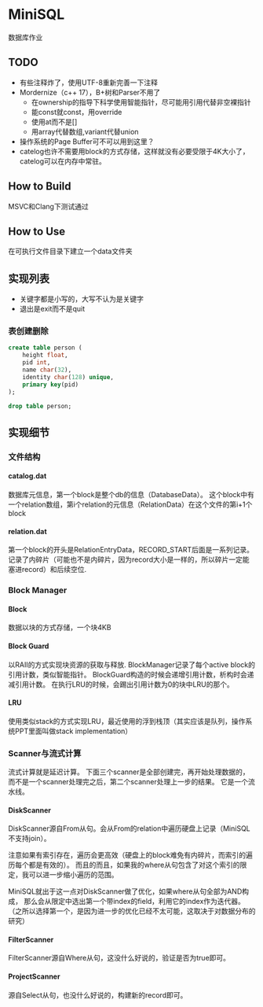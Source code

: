 # MiniSQL

数据库作业

## TODO

* 有些注释炸了，使用UTF-8重新完善一下注释
* Mordernize（c++ 17），B+树和Parser不用了
    * 在ownership的指导下科学使用智能指针，尽可能用引用代替非空裸指针
    * 能const就const，用override
    * 使用at而不是[]
    * 用array代替数组,variant代替union
* 操作系统的Page Buffer可不可以用到这里？
* catelog也许不需要用block的方式存储，这样就没有必要受限于4K大小了，catelog可以在内存中常驻。

## How to Build

MSVC和Clang下测试通过

## How to Use

在可执行文件目录下建立一个data文件夹

## 实现列表

* 关键字都是小写的，大写不认为是关键字
* 退出是exit而不是quit

### 表创建删除

```SQL
create table person ( 
    height float,
    pid int,
    name char(32),
    identity char(128) unique,
    primary key(pid)
);

drop table person;
```

## 实现细节

### 文件结构

#### catalog.dat

数据库元信息，第一个block是整个db的信息（DatabaseData）。
这个block中有一个relation数组，第i个relation的元信息（RelationData）在这个文件的第i+1个block

#### relation.dat

第一个block的开头是RelationEntryData，RECORD_START后面是一系列记录。
记录了内碎片（可能也不是内碎片，因为record大小是一样的，所以碎片一定能塞进record）和后续空位.

### Block Manager

#### Block

数据以块的方式存储，一个块4KB

#### Block Guard

以RAII的方式实现块资源的获取与释放. 
BlockManager记录了每个active block的引用计数，类似智能指针。
BlockGuard构造的时候会递增引用计数，析构时会递减引用计数。
在执行LRU的时候，会踢出引用计数为0的块中LRU的那个。

#### LRU

使用类似stack的方式实现LRU，最近使用的浮到栈顶（其实应该是队列，操作系统PPT里面叫做stack implementation）

### Scanner与流式计算

流式计算就是延迟计算。
下面三个scanner是全部创建完，再开始处理数据的，而不是一个scanner处理完之后，第二个scanner处理上一步的结果。
它是一个流水线。

#### DiskScanner

DiskScanner源自From从句。会从From的relation中遍历硬盘上记录（MiniSQL不支持join）。

注意如果有索引存在，遍历会更高效（硬盘上的block难免有内碎片，而索引的遍历每个都是有效的）。
而且的而且，如果我的where从句包含了对这个索引的限定，我可以进一步缩小遍历的范围。

MiniSQL就出于这一点对DiskScanner做了优化，如果where从句全部为AND构成，
那么会从限定中选出第一个带index的field，利用它的index作为迭代器。
（之所以选择第一个，是因为进一步的优化已经不太可能，这取决于对数据分布的研究）

#### FilterScanner

FilterScanner源自Where从句，这没什么好说的，验证是否为true即可。

#### ProjectScanner

源自Select从句，也没什么好说的，构建新的record即可。
